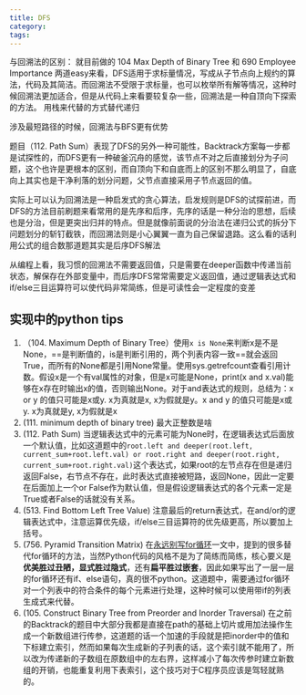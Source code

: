 ```yaml
---
title: DFS
category:
tags:
---
```



与回溯法的区别：
就目前做的 104 Max Depth of Binary Tree 和 690 Employee Importance 两道easy来看，DFS适用于求标量情况，写成从子节点向上规约的算法，代码及其简洁。而回溯法不受限于求标量，也可以枚举所有解等情况，这种时候回溯法更加适合，但是从代码上来看要较复杂一些，回溯法是一种自顶向下探索的方法。
用栈来代替的方式替代递归

涉及最短路径的时候，回溯法与BFS更有优势

题目（112. Path Sum）表现了DFS的另外一种可能性，Backtrack方案每一步都是试探性的，而DFS更有一种破釜沉舟的感觉，该节点不对之后直接划分为子问题，这个也许是更根本的区别，而自顶向下和自底而上的区别不那么明显了，自底向上其实也是干净利落的划分问题，父节点直接采用子节点返回的值。

实际上可以认为回溯法是一种启发式的贪心算法，启发规则是DFS的试探前进，而DFS的方法目前刷题来看常用的是先序和后序，先序的话是一种分治的思想，后续也是分治，但是更突出归并的特点。但是就像前面说的分治法在递归公式的拆分下问题划分的斩钉截铁，而回溯法则是小心翼翼一直为自己保留退路。这么看的话利用公式的组合数那道题其实是后序DFS解法

从编程上看，我习惯的回溯法不需要返回值，只是需要在deeper函数中传递当前状态，解保存在外部变量中，而后序DFS常常需要定义返回值，通过逻辑表达式和if/else三目运算符可以使代码非常简练，但是可读性会一定程度的变差



## 实现中的python tips
1. （104. Maximum Depth of Binary Tree）使用`x is None`来判断x是不是None，==是判断值的，is是判断引用的，两个列表内容一致==就会返回True，而所有的None都是引用None常量。使用sys.getrefcount查看引用计数。假设x是一个有val属性的对象，但是x可能是None，print(x and x.val)能够在x存在时输出x的值，否则输出None。对于and表达式的规则，总结为：x or y 的值只可能是x或y.  x为真就是x, x为假就是y。x and y 的值只可能是x或y.  x为真就是y, x为假就是x
2. (111. minimum depth of binary  tree) 最大正整数是啥
3. (112. Path Sum) 当逻辑表达式中的元素可能为None时，在逻辑表达式后面放一个默认值，比如这道题中的`root.left and deeper(root.left, current_sum+root.left.val) or root.right and deeper(root.right, current_sum+root.right.val)`这个表达式，如果root的左节点存在但是递归返回False，右节点不存在，此时表达式直接被短路，返回None，因此一定要在后面加上一个or False作为默认值，但是假设逻辑表达式的各个元素一定是True或者False的话就没有关系。
4. (513. Find Bottom Left Tree Value) 注意最后的return表达式，在and/or的逻辑表达式中，注意运算优先级，if/else三目运算符的优先级更高，所以要加上括号。
5. (756. Pyramid Transition Matrix) 在[永远别写for循环](http://python.jobbole.com/87832/)一文中，提到的很多替代for循环的方法，当然Python代码的风格不是为了简练而简练，核心要义是**优美胜过丑陋，显式胜过隐式**，还有**扁平胜过嵌套**，因此如果写出了一层一层的for循环还有if、else语句，真的很不python。这道题中，需要通过for循环对一个列表中的符合条件的每个元素进行处理，这种时候可以使用带if的列表生成式来代替。
6. (105. Construct Binary Tree from Preorder and Inorder Traversal) 在之前的Backtrack的题目中大部分我都是直接在path的基础上切片或用加法操作生成一个新数组进行传参，这道题的话一个加速的手段就是把inorder中的值和下标建立索引，然而如果每次生成新的子列表的话，这个索引就不能用了，所以改为传递新的子数组在原数组中的左右界，这样减小了每次传参时建立新数组的开销，也能重复利用下表索引，这个技巧对于C程序员应该是驾轻就熟的。
